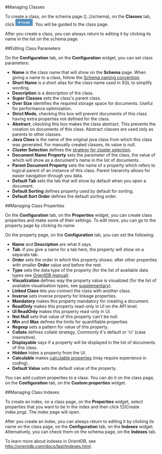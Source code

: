 #Managing Classes

To create a class, on the schema page ([..]/schema), on the **Classes** tab, click ![+ Create](Create.png). You will be guided to the class page.

After you create a class, you can always return to editing it by clicking its name in the list on the schema page.

##Editing Class Parameters

On the **Configuration** tab, on the **Configuration** widget, you can set class parameters:

* **Name** is the class name that will show on the **Schema** page. When giving a name to a class, follow the [Schema naming convention](https://github.com/OrienteerDW/Orienteer/wiki/Schema-naming-convention).
* **Short Name** is a short alias for the class name used in SQL to simplify wording.
* **Description** is a description of the class.
* **Super Classes** sets the class's parent class.
* **Over Size** identifies the required storage space for documents. Useful for performance optimization.
* **Strict Mode**, checking this box will prevent documents of this class having extra properties not defined for the class.
* **Abstract**, ckecking this box makes the class abstract. This prevents the creation on documents of this class. Abstract classes are used only as parents to other classes.
* **Java Class** is the name of the original java class from which this class was generated. For manually created classes, its value is null. 
* **Cluster Selection** defines the [strategy for cluster selection](http://orientdb.com/docs/last/Cluster-Selection.html).
* **Document Name Property** sets the parameter of the class, the value of which will show as a document's name in the list of documents.
* **Parent Document Property** sets the name of a property which refers to logical parent of an instance of this class. Parent hierarchy allows for easier navigation through you data.
* **Default Tab** sets the tab that will show by default when you open a document.
* **Default Sorting** defines property used by default for sorting.
* **Default Sort Order** defines the default sorting order.

##Managing Class Properties

On the **Configuration** tab, on the **Properties** widget, you can create class properties and make some of their settings. To edit more, you can go to the property page by clicking its name.

On the property page, on the **Configuration** tab, you can set the following:
* **Name** and **Description** are what it says.
* **Tab**:  if you give a name for a tab here, the property will show on a separate tab.
* **Order** sets the order in which this property shows: after other properties with smaller **Order** value and before the rest.
* **Type** sets the data type of the property (for the list of available data types see [OrientDB manual](http://orientdb.com/docs/last/Types.html)).
* **Visualization** defines way the property value is visualized (for the list of available visualisation types, see [supplementary](https://orienteer.gitbooks.io/orienteer/content/supplementary_supported_visualisation_types.html)).
* **Linked Class** lets you connect the class with another class.
* **Inverse** sets inverse property for linkage properties.
* **Mandatory** makes this property mandatory for creating a document.
* **ReadOnly** makes this property read-only in UI on the API level.
* **UI ReadOnly** makes this property read-only in UI.
* **Not Null** sets that value of this property can't be null.
* **Min** and **Max** defines the limits for quantifiable properties.
* **Regexp** sets a pattern for value of this property.
* **Collate** defines collate strategy. Commonly it's default or 'ci' (case insensitive).
* **Displayable** says if a property will be displayed in the list of documents of this class.
* **Hidden** hides a property from the UI.
* **Calculable** makes [calculable properties](https://orienteer.gitbooks.io/orienteer/content/adding_calculable_properties.html) (may require experience in coding).
* **Default Value** sets the default value of the property.

You can add custom properties to a class. You can do it on the class page, on the **Configuration** tab, on the **Custom properties** widget.

##Managing Class Indexes

To create an index, on a class page, on the **Properties** widget, select properties that you want to be in the index and then click ![](Create index.png). The index page will open.

After you create an index, you can always return to editing it by clicking its name on the class page, on the **Configuration** tab, on the **Indexes** widget. Alternatively, you can check them on the schema page, on the **Indexes** tab.

To learn more about indexes in OrientDB, see http://orientdb.com/docs/last/Indexes.html.

